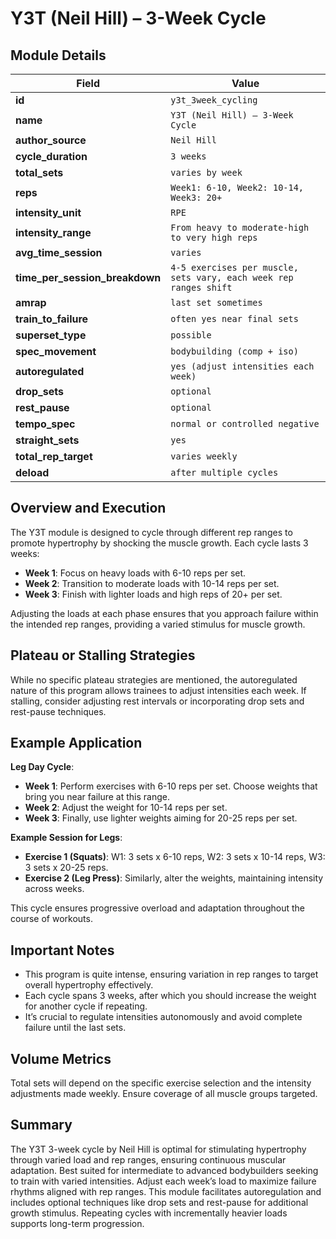 # Y3T (Neil Hill) – 3-Week Cycle

## Module Details

| Field                          | Value                                                                     |
|--------------------------------|---------------------------------------------------------------------------|
| **id**                         | `y3t_3week_cycling`                                                       |
| **name**                       | `Y3T (Neil Hill) – 3-Week Cycle`                                          |
| **author_source**              | `Neil Hill`                                                               |
| **cycle_duration**             | `3 weeks`                                                                 |
| **total_sets**                 | `varies by week`                                                          |
| **reps**                       | `Week1: 6-10, Week2: 10-14, Week3: 20+`                                   |
| **intensity_unit**             | `RPE`                                                                     |
| **intensity_range**            | `From heavy to moderate-high to very high reps`                           |
| **avg_time_session**           | `varies`                                                                  |
| **time_per_session_breakdown** | `4-5 exercises per muscle, sets vary, each week rep ranges shift`         |
| **amrap**                      | `last set sometimes`                                                      |
| **train_to_failure**           | `often yes near final sets`                                               |
| **superset_type**              | `possible`                                                                |
| **spec_movement**              | `bodybuilding (comp + iso)`                                               |
| **autoregulated**              | `yes (adjust intensities each week)`                                      |
| **drop_sets**                  | `optional`                                                                |
| **rest_pause**                 | `optional`                                                                |
| **tempo_spec**                 | `normal or controlled negative`                                           |
| **straight_sets**              | `yes`                                                                     |
| **total_rep_target**           | `varies weekly`                                                           |
| **deload**                     | `after multiple cycles`                                                   |

## Overview and Execution

The Y3T module is designed to cycle through different rep ranges to promote hypertrophy by shocking the muscle growth. Each cycle lasts 3 weeks:

- **Week 1**: Focus on heavy loads with 6-10 reps per set.
- **Week 2**: Transition to moderate loads with 10-14 reps per set.
- **Week 3**: Finish with lighter loads and high reps of 20+ per set.

Adjusting the loads at each phase ensures that you approach failure within the intended rep ranges, providing a varied stimulus for muscle growth.

## Plateau or Stalling Strategies

While no specific plateau strategies are mentioned, the autoregulated nature of this program allows trainees to adjust intensities each week. If stalling, consider adjusting rest intervals or incorporating drop sets and rest-pause techniques.

## Example Application

**Leg Day Cycle**:
- **Week 1**: Perform exercises with 6-10 reps per set. Choose weights that bring you near failure at this range.
- **Week 2**: Adjust the weight for 10-14 reps per set.
- **Week 3**: Finally, use lighter weights aiming for 20-25 reps per set.

**Example Session for Legs**:
- **Exercise 1 (Squats)**: W1: 3 sets x 6-10 reps, W2: 3 sets x 10-14 reps, W3: 3 sets x 20-25 reps.
- **Exercise 2 (Leg Press)**: Similarly, alter the weights, maintaining intensity across weeks.

This cycle ensures progressive overload and adaptation throughout the course of workouts.

## Important Notes

- This program is quite intense, ensuring variation in rep ranges to target overall hypertrophy effectively.
- Each cycle spans 3 weeks, after which you should increase the weight for another cycle if repeating.
- It’s crucial to regulate intensities autonomously and avoid complete failure until the last sets.

## Volume Metrics

Total sets will depend on the specific exercise selection and the intensity adjustments made weekly. Ensure coverage of all muscle groups targeted.

## Summary

The Y3T 3-week cycle by Neil Hill is optimal for stimulating hypertrophy through varied load and rep ranges, ensuring continuous muscular adaptation. Best suited for intermediate to advanced bodybuilders seeking to train with varied intensities. Adjust each week’s load to maximize failure rhythms aligned with rep ranges. This module facilitates autoregulation and includes optional techniques like drop sets and rest-pause for additional growth stimulus. Repeating cycles with incrementally heavier loads supports long-term progression.